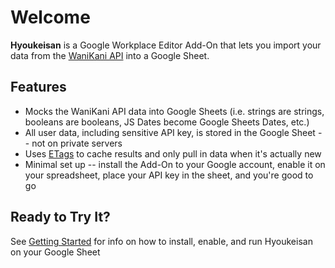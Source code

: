 # Welcome

**Hyoukeisan** is a Google Workplace Editor Add-On that lets you import your data from the [WaniKani API](https://docs.api.wanikani.com/20170710/) into a Google Sheet.

## Features

* Mocks the WaniKani API data into Google Sheets (i.e. strings are strings, booleans are booleans, JS Dates become Google Sheets Dates, etc.)
* All user data, including sensitive API key, is stored in the Google Sheet -- not on private servers
* Uses [ETags](https://developer.mozilla.org/en-US/docs/Web/HTTP/Headers/ETag) to cache results and only pull in data when it's actually new
* Minimal set up -- install the Add-On to your Google account, enable it on your spreadsheet, place your API key in the sheet, and you're good to go

## Ready to Try It?

See [Getting Started](./getting_started) for info on how to install, enable, and run Hyoukeisan on your Google Sheet

